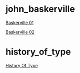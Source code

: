 # john_baskerville

[Baskerville 01](https://courtneyrobinson97.github.io/john_baskerville/baskerville1.html)


[Baskerville 02](https://courtneyrobinson97.github.io/john_baskerville/baskerville2.html)

# history_of_type
[History Of Type](https://courtneyrobinson97.github.io/history_of_type/BriefHistoryOfType.html)





